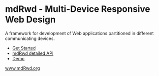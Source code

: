 mdRwd - Multi-Device Responsive Web Design
=====

A framework for development of Web applications partitioned in different communicating devices.

<ul>
<li><a href="https://github.com/sipy/mdRwd/wiki/Get-Started/">Get Started</a></li>
<li><a href="http://www.mdrwd.org/api/">mdRwd detailed API</a></a></li>
<li><a href="http://www.mdrwd.org/mdRwd/demo/maze/">Demo</a></a></li>
</ul>

<a href="http://www.mdrwd.org" target="_blank">www.mdRwd.org</a>
